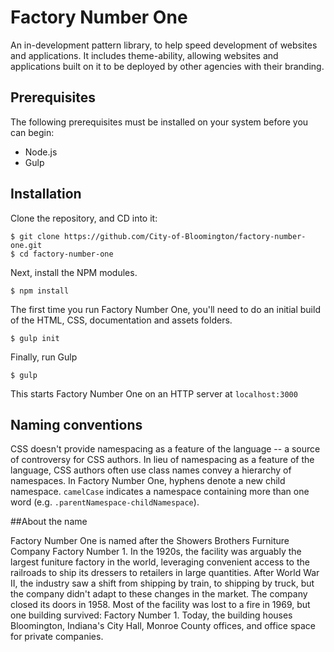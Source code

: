 # Factory Number One

An in-development pattern library, to help speed development of websites and applications. It includes theme-ability, allowing websites and applications built on it to be deployed by other agencies with their branding.

## Prerequisites

The following prerequisites must be installed on your system before you can begin:

* Node.js
* Gulp

## Installation

Clone the repository, and CD into it:

    $ git clone https://github.com/City-of-Bloomington/factory-number-one.git
    $ cd factory-number-one

Next, install the NPM modules.

    $ npm install

The first time you run Factory Number One, you'll need to do an initial build of the HTML, CSS, documentation and assets folders.

    $ gulp init

Finally, run Gulp

    $ gulp

This starts Factory Number One on an HTTP server at `localhost:3000`

## Naming conventions

CSS doesn't provide namespacing as a feature of the language -- a source of controversy for CSS authors. In lieu of namespacing as a feature of the language, CSS authors often use class names convey a hierarchy of namespaces. In Factory Number One, hyphens denote a new child namespace. `camelCase` indicates a namespace containing more than one word (e.g. `.parentNamespace-childNamespace`).

##About the name

Factory Number One is named after the Showers Brothers Furniture Company Factory Number 1. In the 1920s, the facility was arguably the largest funiture factory in the world, leveraging convenient access to the railroads to ship its dressers to retailers in large quantities. After World War II, the industry saw a shift from shipping by train, to shipping by truck, but the company didn't adapt to these changes in the market. The company closed its doors in 1958. Most of the facility was lost to a fire in 1969, but one building survived: Factory Number 1. Today, the building houses Bloomington, Indiana's City Hall, Monroe County offices, and office space for private companies.
